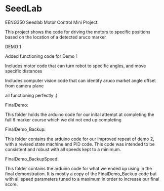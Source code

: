 # SeedLab
EENG350 Seedlab Motor Control Mini Project

This project shows the code for driving the motors to specific positions based on the location of a detected aruco marker


DEMO 1

Added functioning code for Demo 1

Includes motor code that can turn robot to specific angles, and move specific distances

Includes computer vision code that can identify aruco market angle offset from camera plane 

all functioning perfectly :)


FinalDemo:

This folder holds the arduino code for our inital attempt at completing the full 6 marker course which we did not end up completing

FinalDemo_Backup:

This folder contains the arduino code for our improved repeat of demo 2, with a revised state machine and PID code. This code was intended to be consistent and robust with all speeds kept to a minimum.

FinalDemo_BackupSpeed:

This folder contains the arduino code for what we ended up using in the final demonstration. It is mostly a copy of the FinalDemo_Backup code but with all speed parameters tuned to a maximum in order to increase our final score.
